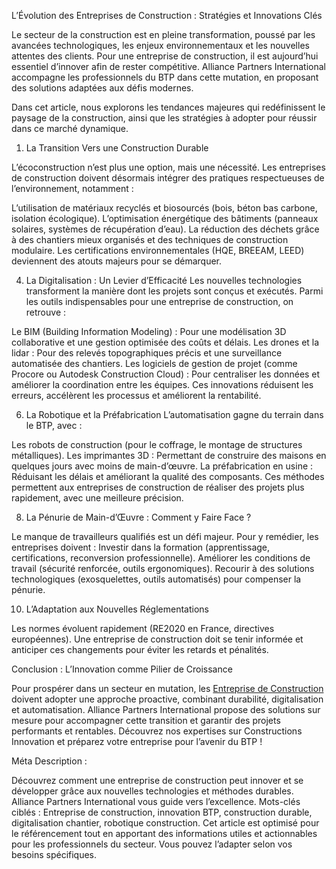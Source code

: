 L’Évolution des Entreprises de Construction : Stratégies et Innovations Clés

Le secteur de la construction est en pleine transformation, poussé par les avancées technologiques, les enjeux environnementaux et les nouvelles attentes des clients. Pour une entreprise de construction, il est aujourd’hui essentiel d’innover afin de rester compétitive. Alliance Partners International accompagne les professionnels du BTP dans cette mutation, en proposant des solutions adaptées aux défis modernes.

Dans cet article, nous explorons les tendances majeures qui redéfinissent le paysage de la construction, ainsi que les stratégies à adopter pour réussir dans ce marché dynamique.

1. La Transition Vers une Construction Durable
 
L’écoconstruction n’est plus une option, mais une nécessité. Les entreprises de construction doivent désormais intégrer des pratiques respectueuses de l’environnement, notamment :

L’utilisation de matériaux recyclés et biosourcés (bois, béton bas carbone, isolation écologique).
L’optimisation énergétique des bâtiments (panneaux solaires, systèmes de récupération d’eau).
La réduction des déchets grâce à des chantiers mieux organisés et des techniques de construction modulaire.
Les certifications environnementales (HQE, BREEAM, LEED) deviennent des atouts majeurs pour se démarquer.

4. La Digitalisation : Un Levier d’Efficacité
Les nouvelles technologies transforment la manière dont les projets sont conçus et exécutés. Parmi les outils indispensables pour une entreprise de construction, on retrouve :

Le BIM (Building Information Modeling) : Pour une modélisation 3D collaborative et une gestion optimisée des coûts et délais.
Les drones et la lidar : Pour des relevés topographiques précis et une surveillance automatisée des chantiers.
Les logiciels de gestion de projet (comme Procore ou Autodesk Construction Cloud) : Pour centraliser les données et améliorer la coordination entre les équipes.
Ces innovations réduisent les erreurs, accélèrent les processus et améliorent la rentabilité.

6. La Robotique et la Préfabrication
L’automatisation gagne du terrain dans le BTP, avec :

Les robots de construction (pour le coffrage, le montage de structures métalliques).
Les imprimantes 3D : Permettant de construire des maisons en quelques jours avec moins de main-d’œuvre.
La préfabrication en usine : Réduisant les délais et améliorant la qualité des composants.
Ces méthodes permettent aux entreprises de construction de réaliser des projets plus rapidement, avec une meilleure précision.

8. La Pénurie de Main-d’Œuvre : Comment y Faire Face ?

Le manque de travailleurs qualifiés est un défi majeur. Pour y remédier, les entreprises doivent :
Investir dans la formation (apprentissage, certifications, reconversion professionnelle).
Améliorer les conditions de travail (sécurité renforcée, outils ergonomiques).
Recourir à des solutions technologiques (exosquelettes, outils automatisés) pour compenser la pénurie.

10. L’Adaptation aux Nouvelles Réglementations
 
Les normes évoluent rapidement (RE2020 en France, directives européennes). Une entreprise de construction doit se tenir informée et anticiper ces changements pour éviter les retards et pénalités.

Conclusion : L’Innovation comme Pilier de Croissance

Pour prospérer dans un secteur en mutation, les  <a href="https://constructions-innovation.com/ ">Entreprise de Construction</a> doivent adopter une approche proactive, combinant durabilité, digitalisation et automatisation. Alliance Partners International propose des solutions sur mesure pour accompagner cette transition et garantir des projets performants et rentables.
Découvrez nos expertises sur Constructions Innovation et préparez votre entreprise pour l’avenir du BTP !

Méta Description :

Découvrez comment une entreprise de construction peut innover et se développer grâce aux nouvelles technologies et méthodes durables. Alliance Partners International vous guide vers l’excellence.
Mots-clés ciblés : Entreprise de construction, innovation BTP, construction durable, digitalisation chantier, robotique construction.
Cet article est optimisé pour le référencement tout en apportant des informations utiles et actionnables pour les professionnels du secteur. Vous pouvez l’adapter selon vos besoins spécifiques.

